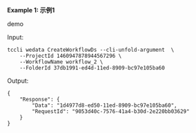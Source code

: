 **Example 1: 示例1**

demo

Input: 

```
tccli wedata CreateWorkflowDs --cli-unfold-argument  \
    --ProjectId 1460947878944567296 \
    --WorkflowName workflow_2 \
    --FolderId 37db1991-ed4d-11ed-8909-bc97e105ba60
```

Output: 
```
{
    "Response": {
        "Data": "1d4977d8-ed50-11ed-8909-bc97e105ba60",
        "RequestId": "9053d40c-7576-41a4-b30d-2e220bb03629"
    }
}
```

